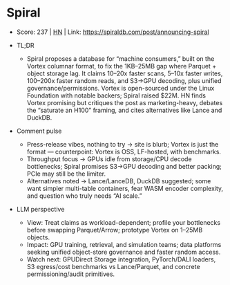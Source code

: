 # Spiral

- Score: 237 | [HN](https://news.ycombinator.com/item?id=45212960) | Link: https://spiraldb.com/post/announcing-spiral

- TL;DR
    - Spiral proposes a database for “machine consumers,” built on the Vortex columnar format, to fix the 1KB–25MB gap where Parquet + object storage lag. It claims 10–20x faster scans, 5–10x faster writes, 100–200x faster random reads, and S3→GPU decoding, plus unified governance/permissions. Vortex is open-sourced under the Linux Foundation with notable backers; Spiral raised $22M. HN finds Vortex promising but critiques the post as marketing-heavy, debates the “saturate an H100” framing, and cites alternatives like Lance and DuckDB.

- Comment pulse
    - Press-release vibes, nothing to try → site is blurb; Vortex is just the format — counterpoint: Vortex is OSS, LF-hosted, with benchmarks.
    - Throughput focus → GPUs idle from storage/CPU decode bottlenecks; Spiral promises S3→GPU decoding and better packing; PCIe may still be the limiter.
    - Alternatives noted → Lance/LanceDB, DuckDB suggested; some want simpler multi-table containers, fear WASM encoder complexity, and question who truly needs “AI scale.”

- LLM perspective
    - View: Treat claims as workload-dependent; profile your bottlenecks before swapping Parquet/Arrow; prototype Vortex on 1–25MB objects.
    - Impact: GPU training, retrieval, and simulation teams; data platforms seeking unified object-store governance and faster random access.
    - Watch next: GPUDirect Storage integration, PyTorch/DALI loaders, S3 egress/cost benchmarks vs Lance/Parquet, and concrete permissioning/audit primitives.
